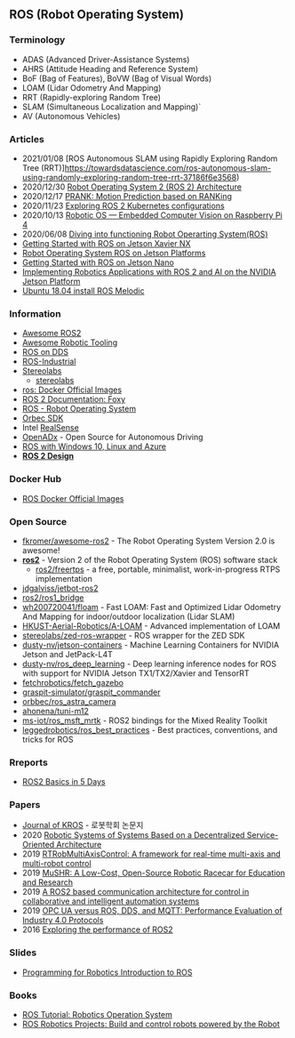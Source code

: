 ## ROS (Robot Operating System)


### Terminology
- ADAS (Advanced Driver-Assistance Systems)
- AHRS (Attitude Heading and Reference System)
- BoF (Bag of Features), BoVW (Bag of Visual Words)
- LOAM (Lidar Odometry And Mapping)
- RRT (Rapidly-exploring Random Tree)
- SLAM (Simultaneous Localization and Mapping)`
- AV (Autonomous Vehicles)


### Articles
- 2021/01/08 [ROS Autonomous SLAM using Rapidly Exploring Random Tree (RRT)]https://towardsdatascience.com/ros-autonomous-slam-using-randomly-exploring-random-tree-rrt-37186f6e3568)
- 2020/12/30 [Robot Operating System 2 (ROS 2) Architecture](https://medium.com/software-architecture-foundations/robot-operating-system-2-ros-2-architecture-731ef1867776)
- 2020/12/17 [PRANK: Motion Prediction based on RANKing](https://medium.com/yandex-self-driving-car/prank-motion-prediction-based-on-ranking-a6c42d4b860)
- 2020/11/23 [Exploring ROS 2 Kubernetes configurations](https://ubuntu.com/blog/exploring-ros-2-kubernetes-configurations)
- 2020/10/13 [Robotic OS — Embedded Computer Vision on Raspberry Pi 4](https://medium.com/think-autonomous/robotic-os-embedded-computer-vision-on-raspberry-pi-4-a53f82ab9d03)
- 2020/06/08 [Diving into functioning Robot Operarting System(ROS)](https://www.analyticsinsight.net/diving-functioning-robotics-operating-systems-ros/)
- [Getting Started with ROS on Jetson Xavier NX](https://www.stereolabs.com/blog/ros-and-nvidia-jetson-xavier-nx/)
- [Robot Operating System ROS on Jetson Platforms](https://developer.ridgerun.com/wiki/index.php?title=Robot_Operating_System_ROS_on_Jetson_Platforms)
- [Getting Started with ROS on Jetson Nano](https://www.stereolabs.com/blog/ros-and-nvidia-jetson-nano/)
- [Implementing Robotics Applications with ROS 2 and AI on the NVIDIA Jetson Platform](https://developer.nvidia.com/blog/implementing-robotics-applications-with-ros-2-and-ai-on-jetson-platform-2/)
- [Ubuntu 18.04 install ROS Melodic](https://www.programmersought.com/article/766283750/)


### Information
- [Awesome ROS2](https://fkromer.github.io/awesome-ros2/)
- [Awesome Robotic Tooling](https://project-awesome.org/protontypes/awesome-robotic-tooling)
- [ROS on DDS](https://design.ros2.org/articles/ros_on_dds.html)
- [ROS-Industrial](https://rosindustrial.org/)
- [Stereolabs](https://stereolabs.com)
    - [stereolabs](https://github.com/stereolabs)
- [ros: Docker Official Images](https://hub.docker.com/_/ros?tab=tags)
- [ROS 2 Documentation: Foxy](https://docs.ros.org/en/foxy/index.html)
- [ROS - Robot Operating System](http://xed.ch/h/ros.html)
- [Orbec SDK](https://orbbec3d.com/develop/)
- Intel [RealSense](https://www.intelrealsense.com/)
- [OpenADx](https://openadx.eclipse.org/) - Open Source for Autonomous Driving
- [ROS with Windows 10, Linux and Azure](https://microsoft.github.io/Win-RoS-Landing-Page/)
- [**ROS 2 Design**](https://design.ros2.org/)



### Docker Hub
- [ROS Docker Official Images](https://hub.docker.com/_/Ros?tab=description)


### Open Source
- [fkromer/awesome-ros2](https://github.com/fkromer/awesome-ros2) - The Robot Operating System Version 2.0 is awesome!
- [**ros2**](https://github.com/ros2) - Version 2 of the Robot Operating System (ROS) software stack
    - [ros2/freertps](https://github.com/ros2/freertps) - a free, portable, minimalist, work-in-progress RTPS implementation
- [jdgalviss/jetbot-ros2](https://github.com/jdgalviss/jetbot-ros2)
- [ros2/ros1_bridge](https://github.com/ros2/ros1_bridge)
- [wh200720041/floam](https://github.com/wh200720041/floam) - Fast LOAM: Fast and Optimized Lidar Odometry And Mapping for indoor/outdoor localization (Lidar SLAM)
- [HKUST-Aerial-Robotics/A-LOAM](https://github.com/HKUST-Aerial-Robotics/A-LOAM) - Advanced implementation of LOAM
- [stereolabs/zed-ros-wrapper](https://github.com/stereolabs/zed-ros-wrapper) - ROS wrapper for the ZED SDK
- [dusty-nv/jetson-containers](https://github.com/dusty-nv/jetson-containers) - Machine Learning Containers for NVIDIA Jetson and JetPack-L4T
- [dusty-nv/ros_deep_learning](https://github.com/dusty-nv/ros_deep_learning) - Deep learning inference nodes for ROS with support for NVIDIA Jetson TX1/TX2/Xavier and TensorRT
- [fetchrobotics/fetch_gazebo](https://github.com/fetchrobotics/fetch_gazebo)
- [graspit-simulator/graspit_commander](https://github.com/graspit-simulator/graspit_commander)
- [orbbec/ros_astra_camera](https://github.com/orbbec/ros_astra_camera)
- [ahonena/tuni-m12](https://github.com/ahonena/tuni-m12)
- [ms-iot/ros_msft_mrtk](https://github.com/ms-iot/ros_msft_mrtk) - ROS2 bindings for the Mixed Reality Toolkit
- [leggedrobotics/ros_best_practices](https://github.com/leggedrobotics/ros_best_practices) - Best practices, conventions, and tricks for ROS


### Rreports
- [ROS2 Basics in 5 Days](https://www.theconstructsim.com/wp-content/uploads/2019/03/ROS2-IN-5-DAYS-e-book.pdf)


### Papers
- [Journal of KROS](http://jkros.org/) - 로봇학회 논문지
- 2020 [Robotic Systems of Systems Based on a Decentralized Service-Oriented Architecture](https://www.mdpi.com/2218-6581/9/4/78/pdf)
- 2019 [RTRobMultiAxisControl: A framework for real-time multi-axis and multi-robot control](https://hal.archives-ouvertes.fr/hal-02876003/document)
- 2019 [MuSHR: A Low-Cost, Open-Source Robotic Racecar for Education and Research](https://arxiv.org/pdf/1908.08031.pdf)
- 2019 [A ROS2 based communication architecture for control in collaborative and intelligent automation systems](https://arxiv.org/pdf/1905.09654.pdf)
- 2019 [OPC UA versus ROS, DDS, and MQTT: Performance Evaluation of Industry 4.0 Protocols](https://mediatum.ub.tum.de/doc/1470362/1470362.pdf)
- 2016 [Exploring the performance of ROS2](https://www.researchgate.net/publication/309128426_Exploring_the_performance_of_ROS2)


### Slides
- [Programming for Robotics Introduction to ROS](https://ethz.ch/content/dam/ethz/special-interest/mavt/robotics-n-intelligent-systems/rsl-dam/ROS2021/lec4/ROS%20Course%20Slides%20Course%204.pdf)



### Books
- [ROS Tutorial: Robotics Operation System](https://www.uv.mx/anmarin/papers/ROS_Tutorial.pdf)
- [ROS Robotics Projects: Build and control robots powered by the Robot](https://books.google.co.kr/books?id=ENzFDwAAQBAJ&pg=PA214&lpg=PA214&dq=jetson+nano+reality&source=bl&ots=PAf1sAl6H9&sig=ACfU3U2fWJxlzNrnnfgWL4Dvj3I_670AYg&hl=ko&sa=X&ved=2ahUKEwj70arC-_TuAhVD-WEKHYbPAY04UBDoATAGegQIDBAD#v=onepage&q=jetson%20nano%20reality&f=false)

